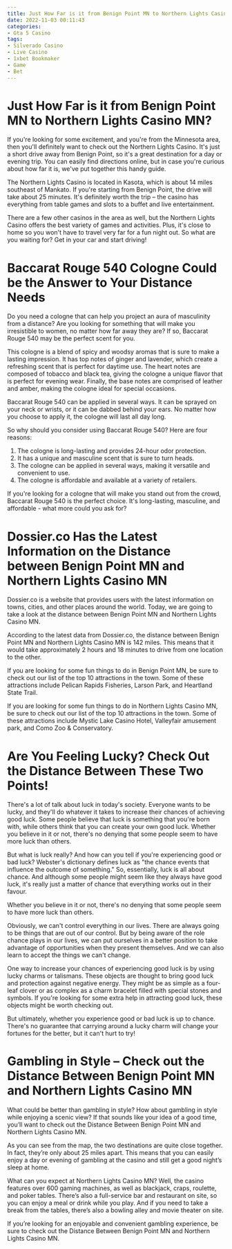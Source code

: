 ```yaml
---
title: Just How Far is it from Benign Point MN to Northern Lights Casino MN
date: 2022-11-03 00:11:43
categories:
- Gta 5 Casino
tags:
- Silverado Casino
- Live Casino
- 1xbet Bookmaker
- Game
- Bet
---
```



#  Just How Far is it from Benign Point MN to Northern Lights Casino MN?

If you're looking for some excitement, and you're from the Minnesota area, then you'll definitely want to check out the Northern Lights Casino. It's just a short drive away from Benign Point, so it's a great destination for a day or evening trip. You can easily find directions online, but in case you're curious about how far it is, we've put together this handy guide.

The Northern Lights Casino is located in Kasota, which is about 14 miles southeast of Mankato. If you're starting from Benign Point, the drive will take about 25 minutes. It's definitely worth the trip – the casino has everything from table games and slots to a buffet and live entertainment.

There are a few other casinos in the area as well, but the Northern Lights Casino offers the best variety of games and activities. Plus, it's close to home so you won't have to travel very far for a fun night out. So what are you waiting for? Get in your car and start driving!

#  Baccarat Rouge 540 Cologne Could be the Answer to Your Distance Needs

Do you need a cologne that can help you project an aura of masculinity from a distance? Are you looking for something that will make you irresistible to women, no matter how far away they are? If so, Baccarat Rouge 540 may be the perfect scent for you.

This cologne is a blend of spicy and woodsy aromas that is sure to make a lasting impression. It has top notes of ginger and lavender, which create a refreshing scent that is perfect for daytime use. The heart notes are composed of tobacco and black tea, giving the cologne a unique flavor that is perfect for evening wear. Finally, the base notes are comprised of leather and amber, making the cologne ideal for special occasions.

Baccarat Rouge 540 can be applied in several ways. It can be sprayed on your neck or wrists, or it can be dabbed behind your ears. No matter how you choose to apply it, the cologne will last all day long.

So why should you consider using Baccarat Rouge 540? Here are four reasons:

1. The cologne is long-lasting and provides 24-hour odor protection.
2. It has a unique and masculine scent that is sure to turn heads.
3. The cologne can be applied in several ways, making it versatile and convenient to use.
4. The cologne is affordable and available at a variety of retailers.

If you're looking for a cologne that will make you stand out from the crowd, Baccarat Rouge 540 is the perfect choice. It's long-lasting, masculine, and affordable - what more could you ask for?

#  Dossier.co Has the Latest Information on the Distance between Benign Point MN and Northern Lights Casino MN

Dossier.co is a website that provides users with the latest information on towns, cities, and other places around the world. Today, we are going to take a look at the distance between Benign Point MN and Northern Lights Casino MN.

According to the latest data from Dossier.co, the distance between Benign Point MN and Northern Lights Casino MN is 142 miles. This means that it would take approximately 2 hours and 18 minutes to drive from one location to the other.

If you are looking for some fun things to do in Benign Point MN, be sure to check out our list of the top 10 attractions in the town. Some of these attractions include Pelican Rapids Fisheries, Larson Park, and Heartland State Trail.

If you are looking for some fun things to do in Northern Lights Casino MN, be sure to check out our list of the top 10 attractions in the town. Some of these attractions include Mystic Lake Casino Hotel, Valleyfair amusement park, and Como Zoo & Conservatory.

#  Are You Feeling Lucky? Check Out the Distance Between These Two Points!

There's a lot of talk about luck in today's society. Everyone wants to be lucky, and they'll do whatever it takes to increase their chances of achieving good luck. Some people believe that luck is something that you're born with, while others think that you can create your own good luck. Whether you believe in it or not, there's no denying that some people seem to have more luck than others.

But what is luck really? And how can you tell if you're experiencing good or bad luck? Webster's dictionary defines luck as "the chance events that influence the outcome of something." So, essentially, luck is all about chance. And although some people might seem like they always have good luck, it's really just a matter of chance that everything works out in their favour.

 Whether you believe in it or not, there's no denying that some people seem to have more luck than others.

Obviously, we can't control everything in our lives. There are always going to be things that are out of our control. But by being aware of the role chance plays in our lives, we can put ourselves in a better position to take advantage of opportunities when they present themselves. And we can also learn to accept the things we can't change.

One way to increase your chances of experiencing good luck is by using lucky charms or talismans. These objects are thought to bring good luck and protection against negative energy. They might be as simple as a four-leaf clover or as complex as a charm bracelet filled with special stones and symbols. If you're looking for some extra help in attracting good luck, these objects might be worth checking out.

But ultimately, whether you experience good or bad luck is up to chance. There's no guarantee that carrying around a lucky charm will change your fortunes for the better, but it can't hurt to try!

#  Gambling in Style – Check out the Distance Between Benign Point MN and Northern Lights Casino MN

What could be better than gambling in style? How about gambling in style while enjoying a scenic view? If that sounds like your idea of a good time, you’ll want to check out the Distance Between Benign Point MN and Northern Lights Casino MN.

As you can see from the map, the two destinations are quite close together. In fact, they’re only about 25 miles apart. This means that you can easily enjoy a day or evening of gambling at the casino and still get a good night’s sleep at home.

What can you expect at Northern Lights Casino MN? Well, the casino features over 600 gaming machines, as well as blackjack, craps, roulette, and poker tables. There’s also a full-service bar and restaurant on site, so you can enjoy a meal or drink while you play. And if you need to take a break from the tables, there’s also a bowling alley and movie theater on site.

If you’re looking for an enjoyable and convenient gambling experience, be sure to check out the Distance Between Benign Point MN and Northern Lights Casino MN.